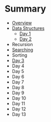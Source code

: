 # Summary

* [Overview](README.md)
* [Data Structures](data-structures.md)
  * [Day 1](day-1.md)
  * [Day 2](day-2.md)
* Recursion
* [Searching](searching-algorithm.md)
* Sorting
* [Day 3](day-3.md)
* Day 4
* Day 5
* Day 6
* Day 7
* Day 8
* Day 9
* Day 10
* Day 11
* Day 12
* Day 13


